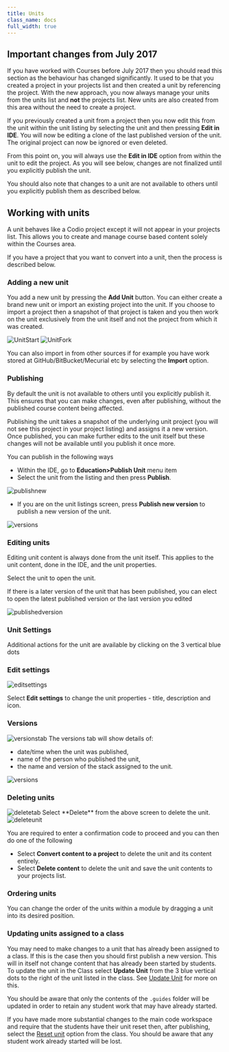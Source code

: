 ```yaml
---
title: Units
class_name: docs
full_width: true
---
```


## Important changes from July 2017

If you have worked with Courses before July 2017 then you should read this section as the behaviour has changed significantly. It used to be that you created a project in your projects list and then created a unit by referencing the project. With the new approach, you now always manage your units from the units list and **not** the projects list. New units are also created from this area without the need to create a project.

If you previously created a unit from a project then you now edit this from the unit within the unit listing by selecting the unit and then pressing **Edit in IDE**. You will now be editing a clone of the last published version of the unit. The original project can now be ignored or even deleted.

From this point on, you will always use the **Edit in IDE** option from within the unit to edit the project. As you will see below, changes are not finalized until you explicitly publish the unit.

You should also note that changes to a unit are not available to others until you explicitly publish them as described below.

## Working with units
A unit behaves like a Codio project except it will not appear in your projects list. This allows you to create and manage course based content solely within the Courses area.

If you have a project that you want to convert into a unit, then the process is described below.

### Adding a new unit
You add a new unit by pressing the **Add Unit** button. You can either create a brand new unit or import an existing project into the unit. If you choose to import a project then a snapshot of that project is taken and you then work on the unit exclusively from the unit itself and not the project from which it was created.


<img alt="UnitStart" src="/img/docs/unitstart.png" class="simple"/>

<img alt="UnitFork" src="/img/docs/unitfork.png" class="simple"/>

You can also import in from other sources if for example you have work stored at GitHub/BitBucket/Mecurial etc by selecting the **Import** option.

### Publishing
By default the unit is not available to others until you explicitly publish it. This ensures that you can make changes, even after publishing, without the published course content being affected.

Publishing the unit takes a snapshot of the underlying unit project (you will not see this project in your project listing) and assigns it a new version. Once published, you can make further edits to the unit itself but these changes will not be available until you publish it once more.

You can publish in the following ways

- Within the IDE, go to **Education>Publish Unit** menu item
- Select the unit from the listing and then press **Publish**.

<img alt="publishnew" src="/img/docs/publishnew.png" class="simple"/>

- If you are on the unit listings screen, press **Publish new version**  to publish a new version of the unit.

<img alt="versions" src="/img/docs/versions.png" class="simple"/>


### Editing units

Editing unit content is always done from the unit itself. This applies to the unit content, done in the IDE, and the unit properties.

Select the unit to open the unit.

If there is a later version of the unit that has been published, you can elect to open the latest published version or the last version you edited


<img alt="publishedversion" src="/img/docs/publishedversion.png" class="simple"/>



### Unit Settings

Additional actions for the unit are available by clicking on the 3 vertical blue dots 

### Edit settings

<img alt="editsettings" src="/img/docs/editsettings.png" class="simple"/>

Select **Edit settings** to change the unit properties - title, description and icon.

### Versions

<img alt="versionstab" src="/img/docs/versionstab.png" class="simple"/>
The versions tab will show details of:

- date/time when the unit was published,
- name of the person who published the unit,
- the name and version of the stack assigned to the unit.

<img alt="versions" src="/img/docs/versiondetails.png" class="simple"/>


### Deleting units

<img alt="deletetab" src="/img/docs/deletetab.png" class="simple"/>
Select **Delete** from the above screen to delete the unit. 

<img alt="deleteunit" src="/img/docs/deleteunit.png" class="simple"/>

You are required to enter a confirmation code to proceed and you can then do one of the following

- Select **Convert content to a project** to delete the unit and its content entirely. 
- Select **Delete content** to delete the unit and save the unit contents to your projects list. 

### Ordering units
You can change the order of the units within a module by dragging a unit into its desired position.

### Updating units assigned to a class
You may need to make changes to a unit that has already been assigned to a class. If this is the case then you should first publish a new version. This will in itself not change content that has already been started by students. To update the unit in the Class select **Update Unit** from the 3 blue vertical dots to the right of the unit listed in the class. See [Update Unit](/docs/classes/unitmanagement/updateunit) for more on this.

You should be aware that only the contents of the `.guides` folder will be updated in order to retain any student work that may have already started.

If you have made more substantial changes to the main code workspace and require that the students have their unit reset then, after publishing,  select the [Reset unit](/docs/classes/unitmanagement/reset-unit/) option from the class. You should be aware that any student work already started will be lost. 